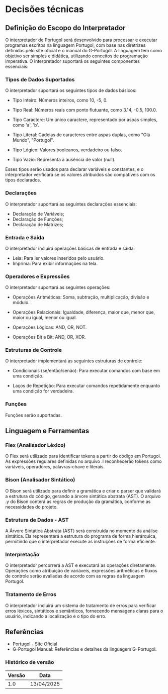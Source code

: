 # Decisões técnicas

## Definição do Escopo do Interpretador
O interpretador de Portugol será desenvolvido para processar e executar programas escritos na linguagem Portugol, com base nas diretrizes definidas pelo site oficial e o manual do G-Portugol. A linguagem tem como objetivo ser simples e didática, utilizando conceitos de programação imperativa. O interpretador suportará os seguintes componentes essenciais:

### Tipos de Dados Suportados
O interpretador suportará os seguintes tipos de dados básicos:

- Tipo Inteiro: Números inteiros, como 10, -5, 0.

- Tipo Real: Números reais com ponto flutuante, como 3.14, -0.5, 100.0.

- Tipo Caractere: Um único caractere, representado por aspas simples, como 'a', 'b'.

- Tipo Literal: Cadeias de caracteres entre aspas duplas, como "Olá Mundo", "Portugol".

- Tipo Lógico: Valores booleanos, verdadeiro ou falso.

- Tipo Vazio: Representa a ausência de valor (null).

Esses tipos serão usados para declarar variáveis e constantes, e o interpretador verificará se os valores atribuídos são compatíveis com os tipos declarados.

### Declarações
O interpretador suportará as seguintes declarações essenciais:

- Declaração de Variáveis;
- Declaração de Funções;
- Declaração de Matrizes;

### Entrada e Saída
O interpretador incluirá operações básicas de entrada e saída:

- Leia: Para ler valores inseridos pelo usuário.
- Imprima: Para exibir informações na tela.
 
### Operadores e Expressões
O interpretador suportará as seguintes operações:

- Operações Aritméticas: Soma, subtração, multiplicação, divisão e módulo.

- Operações Relacionais: Igualdade, diferença, maior que, menor que, maior ou igual, menor ou igual.

- Operações Lógicas: AND, OR, NOT.

- Operações Bit a Bit: AND, OR, XOR.

### Estruturas de Controle
O interpretador implementará as seguintes estruturas de controle:

- Condicionais (se/então/senão): Para executar comandos com base em uma condição.

- Laços de Repetição: Para executar comandos repetidamente enquanto uma condição for verdadeira.

### Funções
Funções serão suportadas.

## Linguagem e Ferramentas
### Flex (Analisador Léxico)
O Flex será utilizado para identificar tokens a partir do código em Portugol. As expressões regulares definidas no arquivo .l reconhecerão tokens como variáveis, operadores, palavras-chave e literais.

### Bison (Analisador Sintático)
O Bison será utilizado para definir a gramática e criar o parser que validará a estrutura do código, gerando a árvore sintática abstrata (AST). O arquivo .y do Bison conterá as regras de produção da gramática, conforme as necessidades do projeto.

### Estrutura de Dados - AST
A Árvore Sintática Abstrata (AST) será construída no momento da análise sintática. Ela representará a estrutura do programa de forma hierárquica, permitindo que o interpretador execute as instruções de forma eficiente.

### Interpretação
O interpretador percorrerá a AST e executará as operações diretamente. Operações como atribuição de variáveis, expressões aritméticas e fluxos de controle serão avaliadas de acordo com as regras da linguagem Portugol.

### Tratamento de Erros
O interpretador incluirá um sistema de tratamento de erros para verificar erros léxicos, sintáticos e semânticos, fornecendo mensagens claras para o usuário, indicando a localização e o tipo do erro.

## Referências
- [Portugol - Site Oficial](https://portugol.dev/)
- G-Portugol Manual: Referências e detalhes da linguagem G-Portugol.

### Histórico de versão
|Versão|Data  |
|--|--|
| 1.0 | 13/04/2025 |

